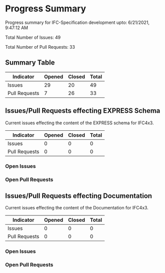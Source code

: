 # Progress Summary
Progress summary for IFC-Specification development upto: 6/21/2021, 9:47:12 AM

Total Number of Issues: 49

Total Number of Pull Requests: 33

## Summary Table
|Indicator|Opened|Closed|Total|
 --- | --- | --- | --- |
Issues|29|20|49|
Pull Requests|7|26|33|
## Issues/Pull Requests effecting EXPRESS Schema
Current issues effecting the content of the EXPRESS schema for IFC4x3.

|Indicator|Opened|Closed|Total|
 --- | --- | --- | --- |
Issues|0|0|0|
Pull Requests|0|0|0|
### Open Issues


### Open Pull Requests


## Issues/Pull Requests effecting Documentation
Current issues effecting the content of the Documentation for IFC4x3.

|Indicator|Opened|Closed|Total|
 --- | --- | --- | --- |
Issues|0|0|0|
Pull Requests|0|0|0|
### Open Issues


### Open Pull Requests


